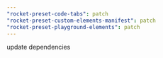 ```yaml
---
"rocket-preset-code-tabs": patch
"rocket-preset-custom-elements-manifest": patch
"rocket-preset-playground-elements": patch
---
```


update dependencies
